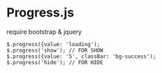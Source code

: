 #	Progress.js
require bootstrap 	& jquery 

    $.progress({value: 'loading');
    $.progress('show'); // FOR SHOW
    $.progress({value: '5', classBar: 'bg-success');
    $.progress('hide'); // FOR HIDE


